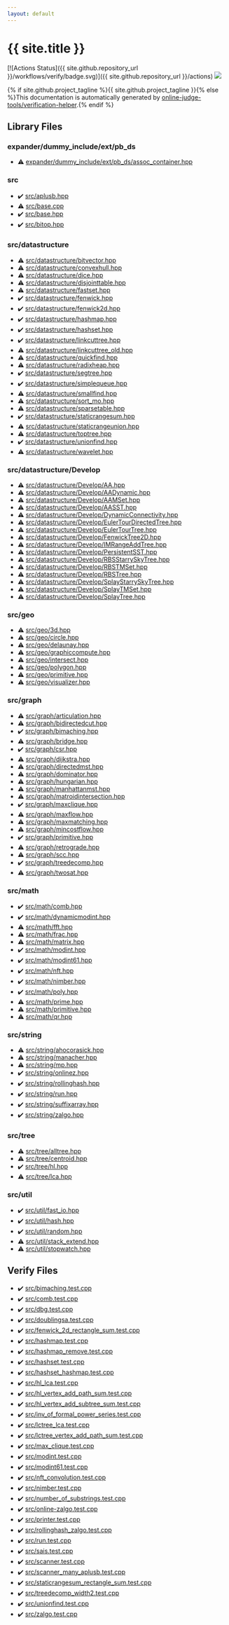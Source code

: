 ```yaml
---
layout: default
---
```


<!-- mathjax config similar to math.stackexchange -->
<script type="text/javascript" async
  src="https://cdnjs.cloudflare.com/ajax/libs/mathjax/2.7.5/MathJax.js?config=TeX-MML-AM_CHTML">
</script>
<script type="text/x-mathjax-config">
  MathJax.Hub.Config({
    TeX: { equationNumbers: { autoNumber: "AMS" }},
    tex2jax: {
      inlineMath: [ ['$','$'] ],
      processEscapes: true
    },
    "HTML-CSS": { matchFontHeight: false },
    displayAlign: "left",
    displayIndent: "2em"
  });
</script>

<script type="text/javascript" src="https://cdnjs.cloudflare.com/ajax/libs/jquery/3.4.1/jquery.min.js"></script>
<script src="https://cdn.jsdelivr.net/npm/jquery-balloon-js@1.1.2/jquery.balloon.min.js" integrity="sha256-ZEYs9VrgAeNuPvs15E39OsyOJaIkXEEt10fzxJ20+2I=" crossorigin="anonymous"></script>
<script type="text/javascript" src="assets/js/copy-button.js"></script>
<link rel="stylesheet" href="assets/css/copy-button.css" />


# {{ site.title }}

[![Actions Status]({{ site.github.repository_url }}/workflows/verify/badge.svg)]({{ site.github.repository_url }}/actions)
<a href="{{ site.github.repository_url }}"><img src="https://img.shields.io/github/last-commit/{{ site.github.owner_name }}/{{ site.github.repository_name }}" /></a>

{% if site.github.project_tagline %}{{ site.github.project_tagline }}{% else %}This documentation is automatically generated by <a href="https://github.com/online-judge-tools/verification-helper">online-judge-tools/verification-helper</a>.{% endif %}

## Library Files

<div id="0262a46c7fb0e8fba2ec479b4ac5bc95"></div>

### expander/dummy_include/ext/pb_ds

* :warning: <a href="library/expander/dummy_include/ext/pb_ds/assoc_container.hpp.html">expander/dummy_include/ext/pb_ds/assoc_container.hpp</a>


<div id="25d902c24283ab8cfbac54dfa101ad31"></div>

### src

* :heavy_check_mark: <a href="library/src/aplusb.hpp.html">src/aplusb.hpp</a>
* :warning: <a href="library/src/base.cpp.html">src/base.cpp</a>
* :heavy_check_mark: <a href="library/src/base.hpp.html">src/base.hpp</a>
* :heavy_check_mark: <a href="library/src/bitop.hpp.html">src/bitop.hpp</a>


<div id="057cdb199a48f765d2786c323ec11d3a"></div>

### src/datastructure

* :warning: <a href="library/src/datastructure/bitvector.hpp.html">src/datastructure/bitvector.hpp</a>
* :warning: <a href="library/src/datastructure/convexhull.hpp.html">src/datastructure/convexhull.hpp</a>
* :warning: <a href="library/src/datastructure/dice.hpp.html">src/datastructure/dice.hpp</a>
* :warning: <a href="library/src/datastructure/disjointtable.hpp.html">src/datastructure/disjointtable.hpp</a>
* :warning: <a href="library/src/datastructure/fastset.hpp.html">src/datastructure/fastset.hpp</a>
* :heavy_check_mark: <a href="library/src/datastructure/fenwick.hpp.html">src/datastructure/fenwick.hpp</a>
* :heavy_check_mark: <a href="library/src/datastructure/fenwick2d.hpp.html">src/datastructure/fenwick2d.hpp</a>
* :heavy_check_mark: <a href="library/src/datastructure/hashmap.hpp.html">src/datastructure/hashmap.hpp</a>
* :heavy_check_mark: <a href="library/src/datastructure/hashset.hpp.html">src/datastructure/hashset.hpp</a>
* :heavy_check_mark: <a href="library/src/datastructure/linkcuttree.hpp.html">src/datastructure/linkcuttree.hpp</a>
* :warning: <a href="library/src/datastructure/linkcuttree_old.hpp.html">src/datastructure/linkcuttree_old.hpp</a>
* :warning: <a href="library/src/datastructure/quickfind.hpp.html">src/datastructure/quickfind.hpp</a>
* :warning: <a href="library/src/datastructure/radixheap.hpp.html">src/datastructure/radixheap.hpp</a>
* :heavy_check_mark: <a href="library/src/datastructure/segtree.hpp.html">src/datastructure/segtree.hpp</a>
* :heavy_check_mark: <a href="library/src/datastructure/simplequeue.hpp.html">src/datastructure/simplequeue.hpp</a>
* :warning: <a href="library/src/datastructure/smallfind.hpp.html">src/datastructure/smallfind.hpp</a>
* :warning: <a href="library/src/datastructure/sort_mo.hpp.html">src/datastructure/sort_mo.hpp</a>
* :warning: <a href="library/src/datastructure/sparsetable.hpp.html">src/datastructure/sparsetable.hpp</a>
* :heavy_check_mark: <a href="library/src/datastructure/staticrangesum.hpp.html">src/datastructure/staticrangesum.hpp</a>
* :warning: <a href="library/src/datastructure/staticrangeunion.hpp.html">src/datastructure/staticrangeunion.hpp</a>
* :warning: <a href="library/src/datastructure/toptree.hpp.html">src/datastructure/toptree.hpp</a>
* :heavy_check_mark: <a href="library/src/datastructure/unionfind.hpp.html">src/datastructure/unionfind.hpp</a>
* :warning: <a href="library/src/datastructure/wavelet.hpp.html">src/datastructure/wavelet.hpp</a>


<div id="6ded3f220a7ec9530d5ce67338fd1fda"></div>

### src/datastructure/Develop

* :warning: <a href="library/src/datastructure/Develop/AA.hpp.html">src/datastructure/Develop/AA.hpp</a>
* :warning: <a href="library/src/datastructure/Develop/AADynamic.hpp.html">src/datastructure/Develop/AADynamic.hpp</a>
* :warning: <a href="library/src/datastructure/Develop/AAMSet.hpp.html">src/datastructure/Develop/AAMSet.hpp</a>
* :warning: <a href="library/src/datastructure/Develop/AASST.hpp.html">src/datastructure/Develop/AASST.hpp</a>
* :warning: <a href="library/src/datastructure/Develop/DynamicConnectivity.hpp.html">src/datastructure/Develop/DynamicConnectivity.hpp</a>
* :warning: <a href="library/src/datastructure/Develop/EulerTourDirectedTree.hpp.html">src/datastructure/Develop/EulerTourDirectedTree.hpp</a>
* :warning: <a href="library/src/datastructure/Develop/EulerTourTree.hpp.html">src/datastructure/Develop/EulerTourTree.hpp</a>
* :warning: <a href="library/src/datastructure/Develop/FenwickTree2D.hpp.html">src/datastructure/Develop/FenwickTree2D.hpp</a>
* :warning: <a href="library/src/datastructure/Develop/IMRangeAddTree.hpp.html">src/datastructure/Develop/IMRangeAddTree.hpp</a>
* :warning: <a href="library/src/datastructure/Develop/PersistentSST.hpp.html">src/datastructure/Develop/PersistentSST.hpp</a>
* :warning: <a href="library/src/datastructure/Develop/RBSStarrySkyTree.hpp.html">src/datastructure/Develop/RBSStarrySkyTree.hpp</a>
* :warning: <a href="library/src/datastructure/Develop/RBSTMSet.hpp.html">src/datastructure/Develop/RBSTMSet.hpp</a>
* :warning: <a href="library/src/datastructure/Develop/RBSTree.hpp.html">src/datastructure/Develop/RBSTree.hpp</a>
* :warning: <a href="library/src/datastructure/Develop/SplayStarrySkyTree.hpp.html">src/datastructure/Develop/SplayStarrySkyTree.hpp</a>
* :warning: <a href="library/src/datastructure/Develop/SplayTMSet.hpp.html">src/datastructure/Develop/SplayTMSet.hpp</a>
* :warning: <a href="library/src/datastructure/Develop/SplayTree.hpp.html">src/datastructure/Develop/SplayTree.hpp</a>


<div id="0a5d4e383899a81c6f7ba383cf1d6fea"></div>

### src/geo

* :warning: <a href="library/src/geo/3d.hpp.html">src/geo/3d.hpp</a>
* :warning: <a href="library/src/geo/circle.hpp.html">src/geo/circle.hpp</a>
* :warning: <a href="library/src/geo/delaunay.hpp.html">src/geo/delaunay.hpp</a>
* :warning: <a href="library/src/geo/graphiccompute.hpp.html">src/geo/graphiccompute.hpp</a>
* :warning: <a href="library/src/geo/intersect.hpp.html">src/geo/intersect.hpp</a>
* :warning: <a href="library/src/geo/polygon.hpp.html">src/geo/polygon.hpp</a>
* :warning: <a href="library/src/geo/primitive.hpp.html">src/geo/primitive.hpp</a>
* :warning: <a href="library/src/geo/visualizer.hpp.html">src/geo/visualizer.hpp</a>


<div id="5442c8f317d712204bf06ed26672e17c"></div>

### src/graph

* :warning: <a href="library/src/graph/articulation.hpp.html">src/graph/articulation.hpp</a>
* :warning: <a href="library/src/graph/bidirectedcut.hpp.html">src/graph/bidirectedcut.hpp</a>
* :heavy_check_mark: <a href="library/src/graph/bimaching.hpp.html">src/graph/bimaching.hpp</a>
* :warning: <a href="library/src/graph/bridge.hpp.html">src/graph/bridge.hpp</a>
* :heavy_check_mark: <a href="library/src/graph/csr.hpp.html">src/graph/csr.hpp</a>
* :warning: <a href="library/src/graph/dijkstra.hpp.html">src/graph/dijkstra.hpp</a>
* :warning: <a href="library/src/graph/directedmst.hpp.html">src/graph/directedmst.hpp</a>
* :warning: <a href="library/src/graph/dominator.hpp.html">src/graph/dominator.hpp</a>
* :warning: <a href="library/src/graph/hungarian.hpp.html">src/graph/hungarian.hpp</a>
* :warning: <a href="library/src/graph/manhattanmst.hpp.html">src/graph/manhattanmst.hpp</a>
* :warning: <a href="library/src/graph/matroidintersection.hpp.html">src/graph/matroidintersection.hpp</a>
* :heavy_check_mark: <a href="library/src/graph/maxclique.hpp.html">src/graph/maxclique.hpp</a>
* :warning: <a href="library/src/graph/maxflow.hpp.html">src/graph/maxflow.hpp</a>
* :warning: <a href="library/src/graph/maxmatching.hpp.html">src/graph/maxmatching.hpp</a>
* :warning: <a href="library/src/graph/mincostflow.hpp.html">src/graph/mincostflow.hpp</a>
* :heavy_check_mark: <a href="library/src/graph/primitive.hpp.html">src/graph/primitive.hpp</a>
* :warning: <a href="library/src/graph/retrograde.hpp.html">src/graph/retrograde.hpp</a>
* :warning: <a href="library/src/graph/scc.hpp.html">src/graph/scc.hpp</a>
* :heavy_check_mark: <a href="library/src/graph/treedecomp.hpp.html">src/graph/treedecomp.hpp</a>
* :warning: <a href="library/src/graph/twosat.hpp.html">src/graph/twosat.hpp</a>


<div id="fb2ef479237c7a939531a404fd0e5cb7"></div>

### src/math

* :heavy_check_mark: <a href="library/src/math/comb.hpp.html">src/math/comb.hpp</a>
* :heavy_check_mark: <a href="library/src/math/dynamicmodint.hpp.html">src/math/dynamicmodint.hpp</a>
* :warning: <a href="library/src/math/fft.hpp.html">src/math/fft.hpp</a>
* :warning: <a href="library/src/math/frac.hpp.html">src/math/frac.hpp</a>
* :warning: <a href="library/src/math/matrix.hpp.html">src/math/matrix.hpp</a>
* :heavy_check_mark: <a href="library/src/math/modint.hpp.html">src/math/modint.hpp</a>
* :heavy_check_mark: <a href="library/src/math/modint61.hpp.html">src/math/modint61.hpp</a>
* :heavy_check_mark: <a href="library/src/math/nft.hpp.html">src/math/nft.hpp</a>
* :heavy_check_mark: <a href="library/src/math/nimber.hpp.html">src/math/nimber.hpp</a>
* :heavy_check_mark: <a href="library/src/math/poly.hpp.html">src/math/poly.hpp</a>
* :warning: <a href="library/src/math/prime.hpp.html">src/math/prime.hpp</a>
* :warning: <a href="library/src/math/primitive.hpp.html">src/math/primitive.hpp</a>
* :warning: <a href="library/src/math/qr.hpp.html">src/math/qr.hpp</a>


<div id="ec86b6e05e7d09e98d071ea841edf05f"></div>

### src/string

* :warning: <a href="library/src/string/ahocorasick.hpp.html">src/string/ahocorasick.hpp</a>
* :warning: <a href="library/src/string/manacher.hpp.html">src/string/manacher.hpp</a>
* :warning: <a href="library/src/string/mp.hpp.html">src/string/mp.hpp</a>
* :heavy_check_mark: <a href="library/src/string/onlinez.hpp.html">src/string/onlinez.hpp</a>
* :heavy_check_mark: <a href="library/src/string/rollinghash.hpp.html">src/string/rollinghash.hpp</a>
* :heavy_check_mark: <a href="library/src/string/run.hpp.html">src/string/run.hpp</a>
* :heavy_check_mark: <a href="library/src/string/suffixarray.hpp.html">src/string/suffixarray.hpp</a>
* :heavy_check_mark: <a href="library/src/string/zalgo.hpp.html">src/string/zalgo.hpp</a>


<div id="3698aa34afa89577c63cbcf539eb96f7"></div>

### src/tree

* :warning: <a href="library/src/tree/alltree.hpp.html">src/tree/alltree.hpp</a>
* :warning: <a href="library/src/tree/centroid.hpp.html">src/tree/centroid.hpp</a>
* :heavy_check_mark: <a href="library/src/tree/hl.hpp.html">src/tree/hl.hpp</a>
* :warning: <a href="library/src/tree/lca.hpp.html">src/tree/lca.hpp</a>


<div id="6433a1a19c7364347102f741d8b9cffd"></div>

### src/util

* :heavy_check_mark: <a href="library/src/util/fast_io.hpp.html">src/util/fast_io.hpp</a>
* :heavy_check_mark: <a href="library/src/util/hash.hpp.html">src/util/hash.hpp</a>
* :heavy_check_mark: <a href="library/src/util/random.hpp.html">src/util/random.hpp</a>
* :warning: <a href="library/src/util/stack_extend.hpp.html">src/util/stack_extend.hpp</a>
* :warning: <a href="library/src/util/stopwatch.hpp.html">src/util/stopwatch.hpp</a>


## Verify Files

* :heavy_check_mark: <a href="verify/src/bimaching.test.cpp.html">src/bimaching.test.cpp</a>
* :heavy_check_mark: <a href="verify/src/comb.test.cpp.html">src/comb.test.cpp</a>
* :heavy_check_mark: <a href="verify/src/dbg.test.cpp.html">src/dbg.test.cpp</a>
* :heavy_check_mark: <a href="verify/src/doublingsa.test.cpp.html">src/doublingsa.test.cpp</a>
* :heavy_check_mark: <a href="verify/src/fenwick_2d_rectangle_sum.test.cpp.html">src/fenwick_2d_rectangle_sum.test.cpp</a>
* :heavy_check_mark: <a href="verify/src/hashmap.test.cpp.html">src/hashmap.test.cpp</a>
* :heavy_check_mark: <a href="verify/src/hashmap_remove.test.cpp.html">src/hashmap_remove.test.cpp</a>
* :heavy_check_mark: <a href="verify/src/hashset.test.cpp.html">src/hashset.test.cpp</a>
* :heavy_check_mark: <a href="verify/src/hashset_hashmap.test.cpp.html">src/hashset_hashmap.test.cpp</a>
* :heavy_check_mark: <a href="verify/src/hl_lca.test.cpp.html">src/hl_lca.test.cpp</a>
* :heavy_check_mark: <a href="verify/src/hl_vertex_add_path_sum.test.cpp.html">src/hl_vertex_add_path_sum.test.cpp</a>
* :heavy_check_mark: <a href="verify/src/hl_vertex_add_subtree_sum.test.cpp.html">src/hl_vertex_add_subtree_sum.test.cpp</a>
* :heavy_check_mark: <a href="verify/src/inv_of_formal_power_series.test.cpp.html">src/inv_of_formal_power_series.test.cpp</a>
* :heavy_check_mark: <a href="verify/src/lctree_lca.test.cpp.html">src/lctree_lca.test.cpp</a>
* :heavy_check_mark: <a href="verify/src/lctree_vertex_add_path_sum.test.cpp.html">src/lctree_vertex_add_path_sum.test.cpp</a>
* :heavy_check_mark: <a href="verify/src/max_clique.test.cpp.html">src/max_clique.test.cpp</a>
* :heavy_check_mark: <a href="verify/src/modint.test.cpp.html">src/modint.test.cpp</a>
* :heavy_check_mark: <a href="verify/src/modint61.test.cpp.html">src/modint61.test.cpp</a>
* :heavy_check_mark: <a href="verify/src/nft_convolution.test.cpp.html">src/nft_convolution.test.cpp</a>
* :heavy_check_mark: <a href="verify/src/nimber.test.cpp.html">src/nimber.test.cpp</a>
* :heavy_check_mark: <a href="verify/src/number_of_substrings.test.cpp.html">src/number_of_substrings.test.cpp</a>
* :heavy_check_mark: <a href="verify/src/online-zalgo.test.cpp.html">src/online-zalgo.test.cpp</a>
* :heavy_check_mark: <a href="verify/src/printer.test.cpp.html">src/printer.test.cpp</a>
* :heavy_check_mark: <a href="verify/src/rollinghash_zalgo.test.cpp.html">src/rollinghash_zalgo.test.cpp</a>
* :heavy_check_mark: <a href="verify/src/run.test.cpp.html">src/run.test.cpp</a>
* :heavy_check_mark: <a href="verify/src/sais.test.cpp.html">src/sais.test.cpp</a>
* :heavy_check_mark: <a href="verify/src/scanner.test.cpp.html">src/scanner.test.cpp</a>
* :heavy_check_mark: <a href="verify/src/scanner_many_aplusb.test.cpp.html">src/scanner_many_aplusb.test.cpp</a>
* :heavy_check_mark: <a href="verify/src/staticrangesum_rectangle_sum.test.cpp.html">src/staticrangesum_rectangle_sum.test.cpp</a>
* :heavy_check_mark: <a href="verify/src/treedecomp_width2.test.cpp.html">src/treedecomp_width2.test.cpp</a>
* :heavy_check_mark: <a href="verify/src/unionfind.test.cpp.html">src/unionfind.test.cpp</a>
* :heavy_check_mark: <a href="verify/src/zalgo.test.cpp.html">src/zalgo.test.cpp</a>


